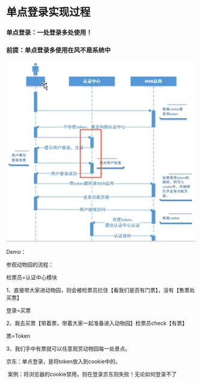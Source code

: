 # 单点登录实现过程

### 单点登录：一处登录多处使用！

### 前提：单点登录多使用在风不是系统中

![](单点登录实现过程.PNG)

Demo：

参观动物园的流程：

检票员=认证中心模块

1、直接带大家进动物园，则会被检票员拦住【看我们是否有门票】，没有【售票处买票】

登录=买票

2、我去买票【带着票，带着大家一起准备进入动物园】检票员check【有票】

票=Token

3、我们手中有票就可以任意观赏动物园每一处景点。

京东：单点登录，是将token放入到cookie中的。

​		案例：将浏览器的cookie禁用，则在登录京东则失败！无论如何登录不了